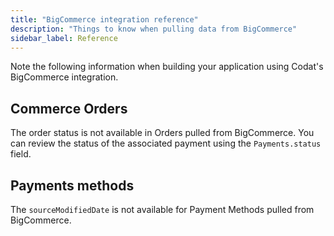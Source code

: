 ```yaml
---
title: "BigCommerce integration reference"
description: "Things to know when pulling data from BigCommerce"
sidebar_label: Reference
---
```


Note the following information when building your application using Codat's BigCommerce integration.

## Commerce Orders

The order status is not available in Orders pulled from BigCommerce. You can review the status of the associated payment using the `Payments.status` field.

## Payments methods

The `sourceModifiedDate` is not available for Payment Methods pulled from BigCommerce.
